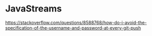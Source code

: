 # JavaStreams
https://stackoverflow.com/questions/8588768/how-do-i-avoid-the-specification-of-the-username-and-password-at-every-git-push
